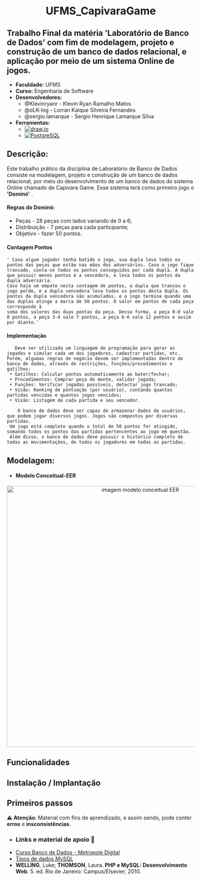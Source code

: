 # <p align="center"> UFMS_CapivaraGame <br/> </p>
<p align="center">

## Trabalho Final da matéria 'Laboratório de Banco de Dados' com fim de modelagem, projeto e construção de um banco de dados relacional, e aplicação por meio de um sistema Online de jogos.
* **Faculdade:** UFMS
* **Curso:** Engenharia de Software
* **Desenvolvedores:**
    - @Klevinryanr - Klevin Ryan Ramalho Matos
    - @oLK-log - Lorran Kaíque Silveira Fernandes
    - @sergio.lamarque - Sergio Henrique Lamarque Silva
* **Ferramentas:**
  - [![draw.io](https://img.shields.io/badge/draw.io-F08705?style=for-the-badge&logo=diagramsdotnet&logoColor=white)](https://www.draw.io/)
  - [![PostgreSQL](https://img.shields.io/badge/PostgreSQL-336791?style=for-the-badge&logo=postgresql&logoColor=white)](https://www.postgresql.org/) 
 
## Descrição:
  Este trabalho prático da disciplina de Laboratório de Banco de Dados consiste na modelagem, projeto e construção de um banco de dados relacional, por meio do desenvolvimento de um banco de dados do sistema Online chamado de Capivara Game. Esse sistema terá como primeiro jogo o **'Dominó'** .
  #### Regras do Dominó:
  - Peças - 28 peças com lados variando de 0 a 6;
  - Distribuição - 7 peças para cada participante;
  - Objetivo - fazer 50 pontos.

  #### Contagem Pontos
    ' Caso algum jogador tenha batido o jogo, sua dupla leva todos os pontos das peças que estão nas mãos dos adversários. Caso o jogo fique trancado, conta-se todos os pontos conseguidos por cada dupla. A dupla que possuir menos pontos é a vencedora, e leva todos os pontos da dupla adversária. 
    Caso haja um empate nesta contagem de pontos, a dupla que trancou o jogo perde, e a dupla vencedora leva todos os pontos desta dupla. Os pontos da dupla vencedora são acumulados, e o jogo termina quando uma das duplas atinge a marca de 50 pontos. O valor em pontos de cada peça corresponde à 
    soma dos valores das duas pontas da peça. Dessa forma, a peça 0-0 vale 0 pontos, a peça 3-4 vale 7 pontos, a peça 6-6 vale 12 pontos e assim por diante.'

  #### Implementação
       Deve ser utilizada um linguagem de programação para gerar as jogadas e simular cada um dos jogadores, cadastrar partidas, etc. 
    Porém, algumas regras de negócio devem ser implementadas dentro do banco de dados, através de restrições, funções/procedimentos e gatilhos:
     • Gatilhos: Calcular pontos automaticamente ao bater/fechar;
     • Procedimentos: Comprar peça do monte, validar jogada;
     • Funções: Verificar jogadas possíveis, detectar jogo trancado;
     • Visão: Ranking de pontuação (por usuário), contando quantas partidas vencidas e quantos jogos vencidos;
     • Visão: Listagem de cada partida e seu vencedor.

        O banco de dados deve ser capaz de armazenar dados de usuários, que podem jogar diversos jogos. Jogos são compostos por diversas partidas. 
     Um jogo está completo quando o total de 50 pontos for atingido, somando todos os pontos das partidas pertencentes ao jogo em questão. 
     Além disso, o banco de dados deve possuir o histórico completo de todas as movimentações, de todos os jogadores em todas as partidas.
  
 ## Modelagem:
 * #### **Modelo Conceitual**-EER
 <!--* ![imagem modelo conceitual EER](./ERR.drawio.png);-->
<div align="center">
  <img src="./AgenciaTurismoWhite.drawio.png" alt="imagem modelo conceitual EER" width="700"/>
</div>

## Funcionalidades

<!-- Liste as principais funcionalidades do sistema implementado. Você pode usar de checkbox para indicar aquelas que foram, ou não, implementadas na versão atual. Por exemplo:

- [x] Funcionalidade 1
- [ ] Funcionalidade 2
- [ ] ...-->

## Instalação / Implantação

<!--*Nesta seção você deverá trazer um passo a passo do que é necessário para a implantação do sistema desenvolvido.

Preferencialmente, use de ferramentas que automatizem a instalação/implantação do sistema, ou partes dele. Por exemplo, se você precisa compilar os arquivos do sistema para utilizá-lo, uma ótima opção é o [Make](https://www.gnu.org/software/make/). Com ele é possível automatizar todo processo de preparação e compilaçãocom um simples comando no terminal:

```sh
make
```

Outras ferramentas podem, inclusive, automatizar o processo de inicialização dos serviços da ferramenta, como o [Docker Compose](https://docs.docker.com/compose/):

```sh
docker-compose up -d
```

Se o sistema precisa ser implantado manualmente, descreva detalhadamente os passos necessários para a correta instalação. Neste caso, u

1. Abra um terminal no diretório do projeto ....
2. Instale as dependências usando o comando xxxx ...
3. Compile o código fonte com o comando yyyy ...
4. ....

Por fim, lembre-se de destacar quando necessário quais variáveis de ambientes (do inglês _environment variables_) são utilizadas ou necessárias para o processo. Muitas vezes a falta destas variáveis pode causar erros e impedir a correta implantação do sistema.-->

## Primeiros passos

<!--* Use esta seção para mostrar os primeiros passos para usar a aplicação. Lembre-se que esta parte deve ser focada no uso pelos clientes finais da aplicação, portanto, seja objetivo e use _screenshots_ quando necessário.-->

 
⚠ **Atenção**: Material com fins de aprendizado, e assim sendo, pode conter **erros** e **insconsistências**.

* ### **Links e material de apoio** 📖
 - [Curso Banco de Dados - Metropole Digital]([./universidade.sql](https://materialpublic.imd.ufrn.br/curso/disciplina/3/73/8/6))
 - [Tipos de dados MySQL](https://pt.myservername.com/mysql-data-types-what-are-different-data-types-mysql#goog_rewarded)
 - **WELLING**, Luke; **THOMSON**, Laura. **PHP e MySQL: Desenvolvimento Web**. 5. ed. Rio de Janeiro: Campus/Elsevier, 2010.
 
    




